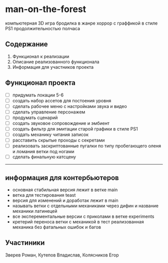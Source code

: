 # man-on-the-forest
компьютерная 3D игра бродилка в жанре хоррор с граффикой в стиле PS1 продолжительностью полчаса 
 
## Содержание 
 
1. Функционал к реализации 
2. Описание реализованного функционала 
3. Информация для участников проекта 
 
## Функционал проекта 
 
- [ ] придумать локации 5-6 
- [ ] создать набор ассетов для постоения уровня 
- [ ] сделать рабочее меню с настройками звука и видео 
- [ ] сделать управление персонажем 
- [ ] продумать сценарий 
- [ ] создать звуковое сопровождение и эмбиент 
- [ ] создать фильтр для эмитации старой графики в стиле PS1 
- [ ] создать механику читания записок 
- [ ] расставить скрытые проходы с секретами 
- [ ] реализовать заскриптованные пугалки по типу пробегающего оленя и ломания ветки под ногами 
- [ ] сделать финальную катсцену 
 
---

## информация для контербьютеров
- основная стабильная версия лежит в ветке main
- ветка для тестирования teast
- версия для изменений и доработак лежит в main
- называть ветки с отдельными механиками через дифин и название механики латинецей
- все эксперементальные версии с приколами в ветке experiments
- кретерий переноса ветки с механикой в тест реализованная механика без фатальных ошибок и багов

## Участиники
Зверев Роман, Кутепов Владислав, Колясников Егор
